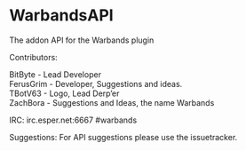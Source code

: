 WarbandsAPI
===========

The addon API for the Warbands plugin

Contributors:

BitByte	- Lead Developer  
FerusGrim - Developer, Suggestions and ideas.  
TBotV63	-	Logo, Lead Derp’er  
ZachBora - Suggestions and Ideas, the name Warbands  

IRC: irc.esper.net:6667 #warbands

Suggestions: For API suggestions please use the issuetracker.
